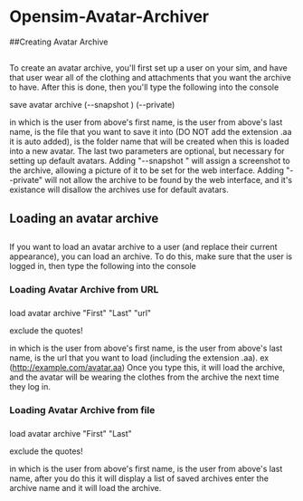 # Opensim-Avatar-Archiver

##Creating Avatar Archive
##
To create an avatar archive, you'll first set up a user on your sim, and have that user wear all of 
   the clothing and attachments that you want the archive to have.
After this is done, then you'll type the following into the console

save avatar archive <First> <Last> <Filename> <FolderNameToSaveInto> (--snapshot <UUID>) (--private)

in which <First> is the user from above's first name, <Last> is the user from above's last name,
  <Filename> is the file that you want to save it into (DO NOT add the extension .aa it is auto added),
  <FolderNameToSaveInfo> is the folder name that will be created when this is loaded into a new
  avatar. The last two parameters are optional, but necessary for setting up default avatars.
  Adding "--snapshot <UUID>" will assign a screenshot to the archive, allowing a picture of it to be
  set for the web interface. Adding "--private" will not allow the archive to be found by the web interface,
  and it's existance will disallow the archives use for default avatars.
  
##  Loading an avatar archive
##
If you want to load an avatar archive to a user (and replace their current appearance), you can load
an archive. To do this, make sure that the user is logged in, then type the following into the console

### Loading Avatar Archive from URL
###
load avatar archive "First" "Last" "url"

exclude the quotes!

in which <First> is the user from above's first name, <Last> is the user from above's last name,
  <url> is the url that you want to load (including the extension .aa). ex (http://example.com/avatar.aa) Once you type this, 
  it will load the archive, and the avatar will be wearing the clothes from the archive the next time they log in.
  
### Loading Avatar Archive from file 
###
load avatar archive "First" "Last"

exclude the quotes!

in which <First> is the user from above's first name, <Last> is the user from above's last name,
  after you do this it will display a list of saved archives enter the archive name and it will load the archive.
